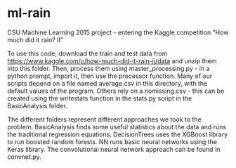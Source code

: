 # ml-rain
CSU Machine Learning 2015 project - entering the Kaggle competition "How much did it rain? II"

To use this code, download the train and test data from https://www.kaggle.com/c/how-much-did-it-rain-ii/data and unzip them into this folder. Then, process them using master_processing.py - in a python prompt, import it, then use the processor function. Many of our scripts depend on a file named average.csv in this directory, with the default values of the program. Others rely on a nomissing.csv - this can be created using the writestats function in the stats.py script in the BasicAnalysis folder.

The different folders represent different approaches we took to the problem. BasicAnalysis finds some useful statistics about the data and runs the traditional regression equations. DecisionTrees uses the XGBoost library to run boosted random forests. NN runs basic neural networks using the Keras library. The convolutional neural network approach can be found in convnet.py.

